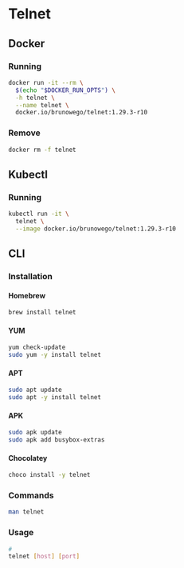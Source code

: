 # Telnet

## Docker

### Running

```sh
docker run -it --rm \
  $(echo "$DOCKER_RUN_OPTS") \
  -h telnet \
  --name telnet \
  docker.io/brunowego/telnet:1.29.3-r10
```

### Remove

```sh
docker rm -f telnet
```

## Kubectl

### Running

```sh
kubectl run -it \
  telnet \
  --image docker.io/brunowego/telnet:1.29.3-r10
```

## CLI

### Installation

#### Homebrew

```sh
brew install telnet
```

#### YUM

```sh
yum check-update
sudo yum -y install telnet
```

#### APT

```sh
sudo apt update
sudo apt -y install telnet
```

#### APK

```sh
sudo apk update
sudo apk add busybox-extras
```

#### Chocolatey

```sh
choco install -y telnet
```

### Commands

```sh
man telnet
```

### Usage

```sh
#
telnet [host] [port]
```
